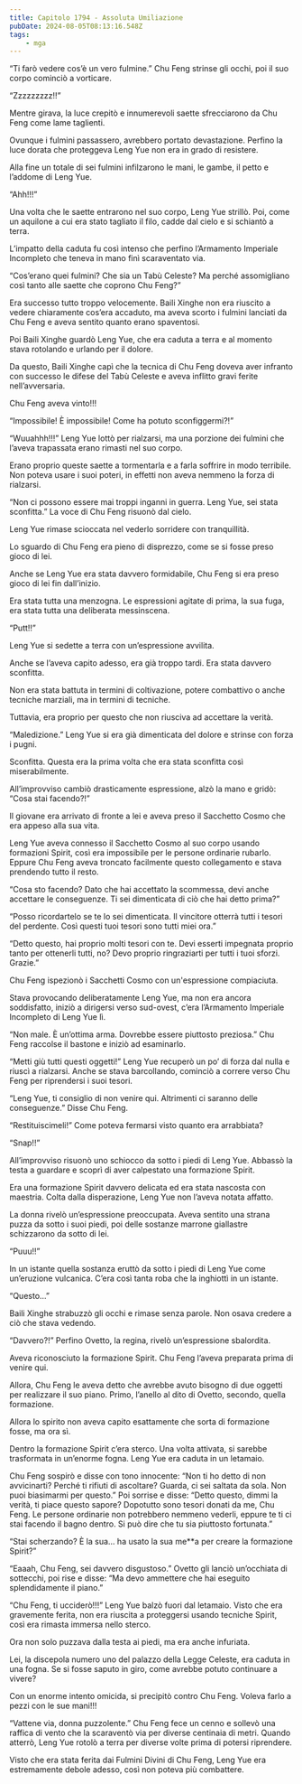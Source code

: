 ```yaml
---
title: Capitolo 1794 - Assoluta Umiliazione
pubDate: 2024-08-05T08:13:16.548Z
tags:
    - mga
---
```



“Ti farò vedere cos’è un vero fulmine.” Chu Feng strinse gli occhi, poi il suo corpo cominciò a vorticare.

“Zzzzzzzzz!!”


Mentre girava, la luce crepitò e innumerevoli saette sfrecciarono da Chu Feng come lame taglienti.


Ovunque i fulmini passassero, avrebbero portato devastazione. Perfino la luce dorata che proteggeva Leng Yue non era in grado di resistere.


Alla fine un totale di sei fulmini infilzarono le mani, le gambe, il petto e l’addome di Leng Yue.


“Ahh!!!”


Una volta che le saette entrarono nel suo corpo, Leng Yue strillò. Poi, come un aquilone a cui era stato tagliato il filo, cadde dal cielo e si schiantò a terra.


L’impatto della caduta fu così intenso che perfino l’Armamento Imperiale Incompleto che teneva in mano finì scaraventato via.


“Cos’erano quei fulmini? Che sia un Tabù Celeste? Ma perché assomigliano così tanto alle saette che coprono Chu Feng?”


Era successo tutto troppo velocemente. Baili Xinghe non era riuscito a vedere chiaramente cos’era accaduto, ma aveva scorto i fulmini lanciati da Chu Feng e aveva sentito quanto erano spaventosi.


Poi Baili Xinghe guardò Leng Yue, che era caduta a terra e al momento stava rotolando e urlando per il dolore.


Da questo, Baili Xinghe capì che la tecnica di Chu Feng doveva aver infranto con successo le difese del Tabù Celeste e aveva inflitto gravi ferite nell’avversaria.


Chu Feng aveva vinto!!!


“Impossibile! È impossibile! Come ha potuto sconfiggermi?!”


“Wuuahhh!!!” Leng Yue lottò per rialzarsi, ma una porzione dei fulmini che l’aveva trapassata erano rimasti nel suo corpo.


Erano proprio queste saette a tormentarla e a farla soffrire in modo terribile. Non poteva usare i suoi poteri, in effetti non aveva nemmeno la forza di rialzarsi.


“Non ci possono essere mai troppi inganni in guerra. Leng Yue, sei stata sconfitta.” La voce di Chu Feng risuonò dal cielo.


Leng Yue rimase scioccata nel vederlo sorridere con tranquillità.


Lo sguardo di Chu Feng era pieno di disprezzo, come se si fosse preso gioco di lei.


Anche se Leng Yue era stata davvero formidabile, Chu Feng si era preso gioco di lei fin dall’inizio.


Era stata tutta una menzogna. Le espressioni agitate di prima, la sua fuga, era stata tutta una deliberata messinscena.


“Putt!!”


Leng Yue si sedette a terra con un’espressione avvilita.


Anche se l’aveva capito adesso, era già troppo tardi. Era stata davvero sconfitta.


Non era stata battuta in termini di coltivazione, potere combattivo o anche tecniche marziali, ma in termini di tecniche.


Tuttavia, era proprio per questo che non riusciva ad accettare la verità.

“Maledizione.” Leng Yue si era già dimenticata del dolore e strinse con forza i pugni.


Sconfitta. Questa era la prima volta che era stata sconfitta così miserabilmente.


All’improvviso cambiò drasticamente espressione, alzò la mano e gridò: “Cosa stai facendo?!”


Il giovane era arrivato di fronte a lei e aveva preso il Sacchetto Cosmo che era appeso alla sua vita.


Leng Yue aveva connesso il Sacchetto Cosmo al suo corpo usando formazioni Spirit, così era impossibile per le persone ordinarie rubarlo. Eppure Chu Feng aveva troncato facilmente questo collegamento e stava prendendo tutto il resto.


“Cosa sto facendo? Dato che hai accettato la scommessa, devi anche accettare le conseguenze. Ti sei dimenticata di ciò che hai detto prima?”


“Posso ricordartelo se te lo sei dimenticata. Il vincitore otterrà tutti i tesori del perdente. Così questi tuoi tesori sono tutti miei ora.”


“Detto questo, hai proprio molti tesori con te. Devi esserti impegnata proprio tanto per ottenerli tutti, no? Devo proprio ringraziarti per tutti i tuoi sforzi. Grazie.”


Chu Feng ispezionò i Sacchetti Cosmo con un'espressione compiaciuta.


Stava provocando deliberatamente Leng Yue, ma non era ancora soddisfatto, iniziò a dirigersi verso sud-ovest, c’era l’Armamento Imperiale Incompleto di Leng Yue lì.


“Non male. È un’ottima arma. Dovrebbe essere piuttosto preziosa.” Chu Feng raccolse il bastone e iniziò ad esaminarlo.

“Metti giù tutti questi oggetti!” Leng Yue recuperò un po’ di forza dal nulla e riuscì a rialzarsi. Anche se stava barcollando, cominciò a correre verso Chu Feng per riprendersi i suoi tesori.


“Leng Yue, ti consiglio di non venire qui. Altrimenti ci saranno delle conseguenze.” Disse Chu Feng.


“Restituiscimeli!” Come poteva fermarsi visto quanto era arrabbiata?


“Snap!!”


All’improvviso risuonò uno schiocco da sotto i piedi di Leng Yue. Abbassò la testa a guardare e scoprì di aver calpestato una formazione Spirit.


Era una formazione Spirit davvero delicata ed era stata nascosta con maestria. Colta dalla disperazione, Leng Yue non l’aveva notata affatto.


La donna rivelò un’espressione preoccupata. Aveva sentito una strana puzza da sotto i suoi piedi, poi delle sostanze marrone giallastre schizzarono da sotto di lei.


“Puuu!!”


In un istante quella sostanza eruttò da sotto i piedi di Leng Yue come un’eruzione vulcanica. C’era così tanta roba che la inghiottì in un istante.


“Questo…”


Baili Xinghe strabuzzò gli occhi e rimase senza parole. Non osava credere a ciò che stava vedendo.


“Davvero?!” Perfino Ovetto, la regina, rivelò un’espressione sbalordita.


Aveva riconosciuto la formazione Spirit. Chu Feng l’aveva preparata prima di venire qui.


Allora, Chu Feng le aveva detto che avrebbe avuto bisogno di due oggetti per realizzare il suo piano. Primo, l’anello al dito di Ovetto, secondo, quella formazione.


Allora lo spirito non aveva capito esattamente che sorta di formazione fosse, ma ora sì.


Dentro la formazione Spirit c’era sterco. Una volta attivata, si sarebbe trasformata in un’enorme fogna. Leng Yue era caduta in un letamaio.


Chu Feng sospirò e disse con tono innocente: “Non ti ho detto di non avvicinarti? Perché ti rifiuti di ascoltare? Guarda, ci sei saltata da sola. Non puoi biasimarmi per questo.” Poi sorrise e disse: “Detto questo, dimmi la verità, ti piace questo sapore? Dopotutto sono tesori donati da me, Chu Feng. Le persone ordinarie non potrebbero nemmeno vederli, eppure te ti ci stai facendo il bagno dentro. Si può dire che tu sia piuttosto fortunata.”


“Stai scherzando? È la sua… ha usato la sua me**a per creare la formazione Spirit?”


“Eaaah, Chu Feng, sei davvero disgustoso.” Ovetto gli lanciò un’occhiata di sottecchi, poi rise e disse: “Ma devo ammettere che hai eseguito splendidamente il piano.”


“Chu Feng, ti ucciderò!!!” Leng Yue balzò fuori dal letamaio. Visto che era gravemente ferita, non era riuscita a proteggersi usando tecniche Spirit, così era rimasta immersa nello sterco.


Ora non solo puzzava dalla testa ai piedi, ma era anche infuriata.


Lei, la discepola numero uno del palazzo della Legge Celeste, era caduta in una fogna. Se si fosse saputo in giro, come avrebbe potuto continuare a vivere?

Con un enorme intento omicida, si precipitò contro Chu Feng. Voleva farlo a pezzi con le sue mani!!!


“Vattene via, donna puzzolente.” Chu Feng fece un cenno e sollevò una raffica di vento che la scaraventò via per diverse centinaia di metri. Quando atterrò, Leng Yue rotolò a terra per diverse volte prima di potersi riprendere.


Visto che era stata ferita dai Fulmini Divini di Chu Feng, Leng Yue era estremamente debole adesso, così non poteva più combattere.



